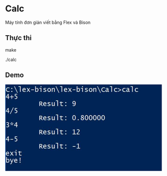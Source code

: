 # Calc
Máy tính đơn giản viết bằng Flex và Bison
## Thực thi
make

./calc

## Demo

![Screenshot](Demo.jpg)
